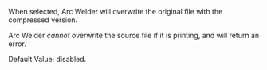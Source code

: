 When selected, Arc Welder will overwrite the original file with the compressed version.

Arc Welder *cannot* overwrite the source file if it is printing, and will return an error.

Default Value: disabled.